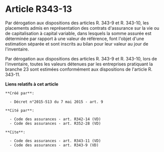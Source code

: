 # Article R343-13

Par dérogation aux dispositions des articles R. 343-9 et R. 343-10, les placements admis en représentation des contrats
d'assurance sur la vie ou de capitalisation à capital variable, dans lesquels la somme assurée est déterminée par rapport à
une valeur de référence, font l'objet d'une estimation séparée et sont inscrits au bilan pour leur valeur au jour de
l'inventaire. 

Par dérogation aux dispositions des articles R. 343-9 et R. 343-10, lors de l'inventaire, toutes les valeurs détenues par les
entreprises pratiquant la branche 23 sont estimées conformément aux dispositions de l'article R. 343-11.

**Liens relatifs à cet article**

	**Créé par**:

	  - Décret n°2015-513 du 7 mai 2015 - art. 9

	**Cité par**:

	  - Code des assurances - art. R342-14 (VD)
	  - Code des assurances - art. R352-28 (VD)

	**Cite**:

	  - Code des assurances - art. R343-11 (VD)
	  - Code des assurances - art. R343-9 (VD)
